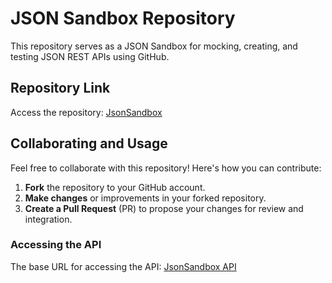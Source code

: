 # JSON Sandbox Repository

This repository serves as a JSON Sandbox for mocking, creating, and testing JSON REST APIs using GitHub.

## Repository Link
Access the repository: [JsonSandbox](https://github.com/vinaybyte/JsonSandbox)

## Collaborating and Usage
Feel free to collaborate with this repository! Here's how you can contribute:
1. **Fork** the repository to your GitHub account.
2. **Make changes** or improvements in your forked repository.
3. **Create a Pull Request** (PR) to propose your changes for review and integration.

### Accessing the API
The base URL for accessing the API: [JsonSandbox API](https://vinaybyte.github.io/JsonSandbox)
